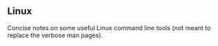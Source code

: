 ## Linux
Concise notes on some useful Linux command line tools (not meant to replace the verbose man pages).
